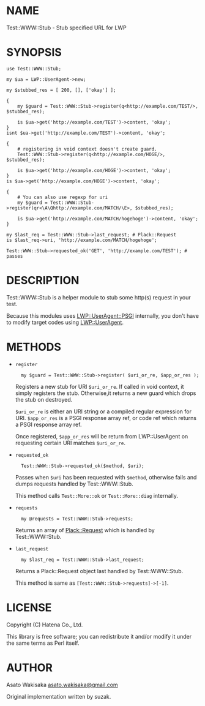 # NAME

Test::WWW::Stub - Stub specified URL for LWP

# SYNOPSIS

    use Test::WWW::Stub;

    my $ua = LWP::UserAgent->new;

    my $stubbed_res = [ 200, [], ['okay'] ];

    {
        my $guard = Test::WWW::Stub->register(q<http://example.com/TEST/>, $stubbed_res);

        is $ua->get('http://example.com/TEST')->content, 'okay';
    }
    isnt $ua->get('http://example.com/TEST')->content, 'okay';

    {
        # registering in void context doesn't create guard.
        Test::WWW::Stub->register(q<http://example.com/HOGE/>, $stubbed_res);

        is $ua->get('http://example.com/HOGE')->content, 'okay';
    }
    is $ua->get('http://example.com/HOGE')->content, 'okay';

    {
        # You can also use regexp for uri
        my $guard = Test::WWW::Stub->register(qr<\A\Qhttp://example.com/MATCH/\E>, $stubbed_res);

        is $ua->get('http://example.com/MATCH/hogehoge')->content, 'okay';
    }

    my $last_req = Test::WWW::Stub->last_request; # Plack::Request
    is $last_req->uri, 'http://example.com/MATCH/hogehoge';

    Test::WWW::Stub->requested_ok('GET', 'http://example.com/TEST'); # passes

# DESCRIPTION

Test::WWW::Stub is a helper module to stub some http(s) request in your test.

Because this modules uses [LWP::UserAgent::PSGI](https://metacpan.org/pod/LWP::UserAgent::PSGI) internally, you don't have to modify target codes using [LWP::UserAgent](https://metacpan.org/pod/LWP::UserAgent).

# METHODS

- `register`

        my $guard = Test::WWW::Stub->register( $uri_or_re, $app_or_res );

    Registers a new stub for URI `$uri_or_re`.
    If called in void context, it simply registers the stub.
    Otherwise,it returns a new guard which drops the stub on destroyed.

    `$uri_or_re` is either an URI string or a compiled regular expression for URI.
    `$app_or_res` is a PSGI response array ref, or code ref which returns a PSGI response array ref.

    Once registered, `$app_or_res` will be return from LWP::UserAgent on requesting certain URI matches `$uri_or_re`.

- `requested_ok`

        Test::WWW::Stub->requested_ok($method, $uri);

    Passes when `$uri` has been requested with `$method`, otherwise fails and dumps requests handled by Test::WWW::Stub.

    This method calls `Test::More::ok` or `Test::More::diag` internally.

- `requests`

        my @requests = Test::WWW::Stub->requests;

    Returns an array of [Plack::Request](https://metacpan.org/pod/Plack::Request) which is handled by Test::WWW::Stub.

- `last_request`

        my $last_req = Test::WWW::Stub->last_request;

    Returns a Plack::Request object last handled by Test::WWW::Stub.

    This method is same as `[Test::WWW::Stub->requests]->[-1]`.

# LICENSE

Copyright (C) Hatena Co., Ltd.

This library is free software; you can redistribute it and/or modify
it under the same terms as Perl itself.

# AUTHOR

Asato Wakisaka <asato.wakisaka@gmail.com>

Original implementation written by suzak.
